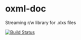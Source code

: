 # oxml-doc
Streaming r/w library for .xlxs files


[![Build Status](https://travis-ci.org/protei-rnd/oxml-doc.svg?branch=master)](https://travis-ci.org/protei-rnd/oxml-doc)
